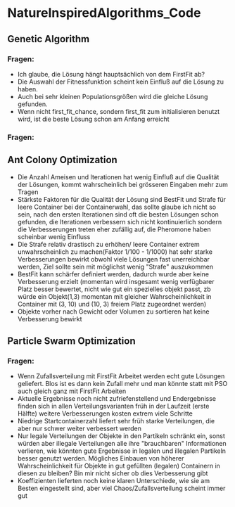 # NatureInspiredAlgorithms_Code

## Genetic Algorithm
### Fragen:
* Ich glaube, die Lösung hängt hauptsächlich von dem FirstFit ab?
* Die Auswahl der Fitnessfunktion scheint kein Einfluß auf die Lösung zu haben.
* Auch bei sehr kleinen Populationsgrößen wird die gleiche Lösung gefunden.
* Wenn nicht first_fit_chance, sondern first_fit zum initialisieren benutzt wird, ist die beste Lösung schon am Anfang erreicht 
 
### Fragen:
## Ant Colony Optimization
* Die Anzahl Ameisen und Iterationen hat wenig Einfluß auf die Qualität der Lösungen, kommt wahrscheinlich bei grösseren Eingaben mehr zum Tragen
* Stärkste Faktoren für die Qualität der Lösung sind BestFit und Strafe für leere Container bei der Containerwahl,
das sollte glaube ich nicht so sein, nach den ersten Iterationen sind oft die besten Lösungen schon gefunden, die Iterationen verbessern sich nicht kontinuierlich sondern die Verbesserungen treten eher zufällig auf, die Pheromone haben scheinbar wenig Einfluss
* Die Strafe relativ drastisch zu erhöhen/ leere Container extrem unwahrscheinlich zu machen(Faktor 1/100 - 1/1000) hat sehr starke Verbesserungen bewirkt obwohl viele Lösungen fast unerreichbar werden, Ziel sollte sein mit möglichst wenig "Strafe" auszukommen
* BestFit kann schärfer definiert werden, dadurch wurde aber keine Verbesserung erzielt (momentan wird insgesamt wenig verfügbarer Platz besser bewertet, nicht wie gut ein spezielles objekt passt, zb würde ein Objekt(1,3) momentan mit gleicher Wahrscheinlichkeit in Container mit (3, 10) und (10, 3) freiem Platz zugeordnet werden)
* Objekte vorher nach Gewicht oder Volumen zu sortieren hat keine Verbesserung bewirkt
## Particle Swarm Optimization
### Fragen:
* Wenn Zufallsverteilung mit FirstFit Arbeitet werden echt gute Lösungen geliefert. Blos ist es dann kein Zufall mehr und man könnte statt mit PSO auch gleich ganz mit FirstFit Arbeiten
* Aktuelle Ergebnisse noch nicht zufriefenstellend und Endergebnisse finden sich in allen Verteilungsvarianten früh in der Laufzeit (erste Hälfte) weitere Verbesserungen kosten extrem viele Schritte
* Niedrige Startcontainerzahl liefert sehr früh starke Verteilungen, die aber nur schwer weiter verbessert werden
* Nur legale Verteilungen der Objekte in den Partikeln schränkt ein, sonst würden aber illegale Verteilungen alle ihre "brauchbaren" Informationen verlieren, wie könnten gute Ergebnisse in legalen und illegalen Partikeln besser genutzt werden. Mögliches Einbauen von höherer Wahrscheinlichkeit für Objekte in gut gefüllten (legalen) Containern in diesen zu bleiben? Bin mir nicht sicher ob dies Verbesserung gibt
* Koeffizienten lieferten noch keine klaren Unterschiede, wie sie am Besten eingestellt sind, aber viel Chaos/Zufallsverteilung scheint immer gut

